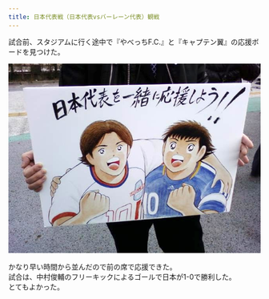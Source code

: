 ```yaml
---
title: 日本代表戦（日本代表vsバーレーン代表）観戦
---
```


試合前、スタジアムに行く途中で『やべっちF.C.』と『キャプテン翼』の応援ボードを見つけた。

![やべっちF.C.×キャプテン翼の応援ボード](/static/images/2009-03-28-supporting-japan-with-yabecchi-and-captain-tsubasa.jpg)

かなり早い時間から並んだので前の席で応援できた。<br>
試合は、中村俊輔のフリーキックによるゴールで日本が1-0で勝利した。<br>
とてもよかった。
